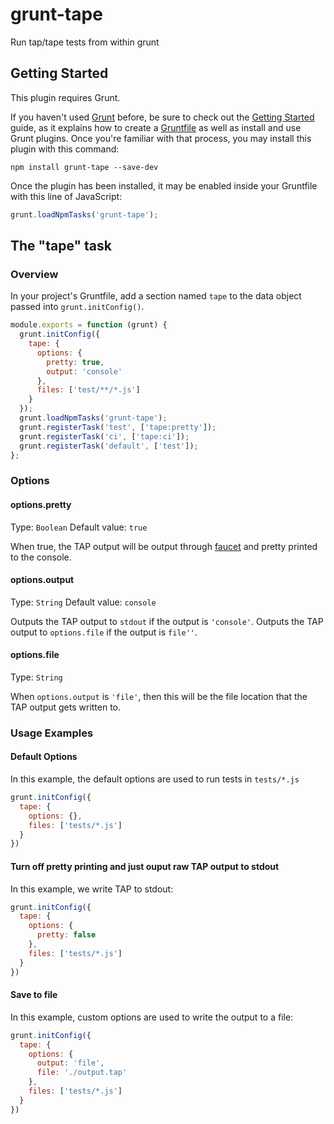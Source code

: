 # grunt-tape

Run tap/tape tests from within grunt

## Getting Started
This plugin requires Grunt.

If you haven't used [Grunt](http://gruntjs.com/) before, be sure to check out
the [Getting Started](http://gruntjs.com/getting-started) guide, as it explains
how to create a [Gruntfile](http://gruntjs.com/sample-gruntfile) as well as
install and use Grunt plugins. Once you're familiar with that process, you may
install this plugin with this command:

```shell
npm install grunt-tape --save-dev
```

Once the plugin has been installed, it may be enabled inside your Gruntfile
with this line of JavaScript:

```js
grunt.loadNpmTasks('grunt-tape');
```

## The "tape" task

### Overview
In your project's Gruntfile, add a section named `tape` to the data object
passed into `grunt.initConfig()`.

``` js
module.exports = function (grunt) {
  grunt.initConfig({
    tape: {
      options: {
        pretty: true,
        output: 'console'
      },
      files: ['test/**/*.js']
    }
  });
  grunt.loadNpmTasks('grunt-tape');
  grunt.registerTask('test', ['tape:pretty']);
  grunt.registerTask('ci', ['tape:ci']);
  grunt.registerTask('default', ['test']);
};
```

### Options

#### options.pretty
Type: `Boolean`
Default value: `true`

When true, the TAP output will be output through
[faucet](https://github.com/substack/faucet) and pretty printed to the console.

#### options.output
Type: `String`
Default value: `console`

Outputs the TAP output to `stdout` if the output is `'console'`.
Outputs the TAP output to `options.file` if the output is `file''`.

#### options.file
Type: `String`

When `options.output` is `'file'`, then this will be the file location that
the TAP output gets written to.

### Usage Examples

#### Default Options
In this example, the default options are used to run tests in `tests/*.js`

```js
grunt.initConfig({
  tape: {
    options: {},
    files: ['tests/*.js']
  }
})
```

#### Turn off pretty printing and just ouput raw TAP output to stdout
In this example, we write TAP to stdout:

```js
grunt.initConfig({
  tape: {
    options: {
      pretty: false
    },
    files: ['tests/*.js']
  }
})
```

#### Save to file
In this example, custom options are used to write the output to a file:

```js
grunt.initConfig({
  tape: {
    options: {
      output: 'file',
      file: './output.tap'
    },
    files: ['tests/*.js']
  }
})
```

